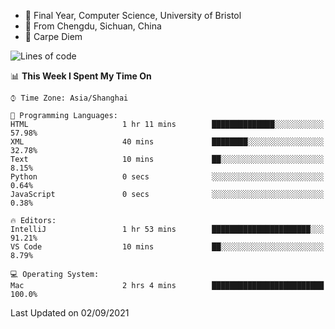 - :school: Final Year, Computer Science, University of Bristol 
- :panda_face: From Chengdu, Sichuan, China
- :musical_keyboard: Carpe Diem

<!--START_SECTION:waka-->
![Lines of code](https://img.shields.io/badge/From%20Hello%20World%20I%27ve%20Written-115540%20lines%20of%20code-blue)

📊 **This Week I Spent My Time On** 

```text
⌚︎ Time Zone: Asia/Shanghai

💬 Programming Languages: 
HTML                     1 hr 11 mins        ██████████████░░░░░░░░░░░   57.98% 
XML                      40 mins             ████████░░░░░░░░░░░░░░░░░   32.78% 
Text                     10 mins             ██░░░░░░░░░░░░░░░░░░░░░░░   8.15% 
Python                   0 secs              ░░░░░░░░░░░░░░░░░░░░░░░░░   0.64% 
JavaScript               0 secs              ░░░░░░░░░░░░░░░░░░░░░░░░░   0.38%

🔥 Editors: 
IntelliJ                 1 hr 53 mins        ██████████████████████░░░   91.21% 
VS Code                  10 mins             ██░░░░░░░░░░░░░░░░░░░░░░░   8.79%

💻 Operating System: 
Mac                      2 hrs 4 mins        █████████████████████████   100.0%

```


 Last Updated on 02/09/2021
<!--END_SECTION:waka-->
